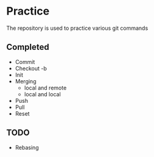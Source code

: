 # Practice

The repository is used to practice various git commands 

## Completed
* Commit
* Checkout -b
* Init
* Merging 
    * local and remote
    * local and local
* Push
* Pull
* Reset

## TODO
* Rebasing
